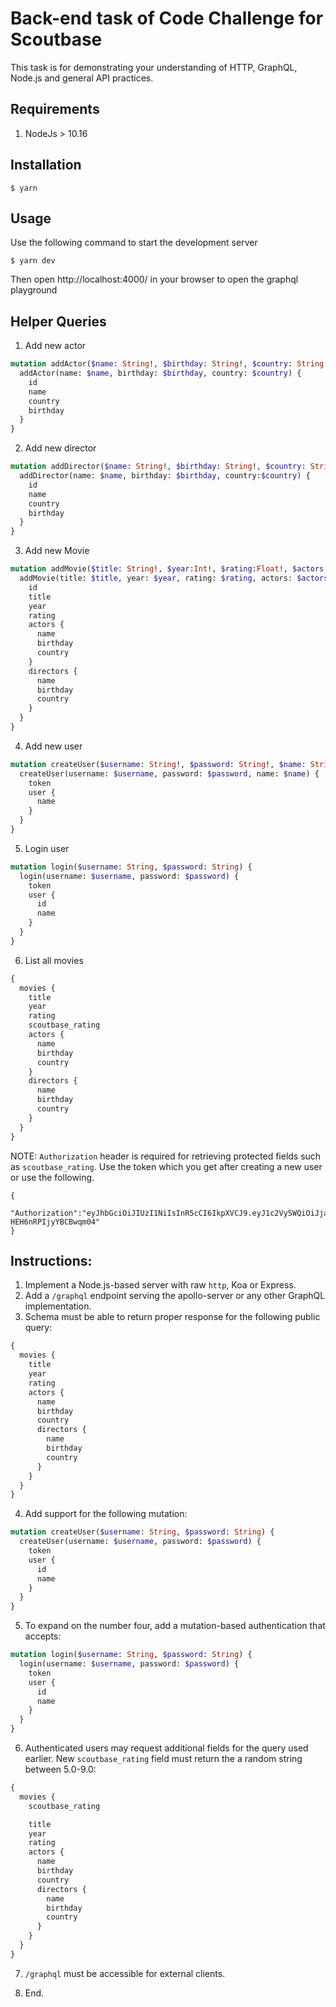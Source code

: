 # Back-end task of Code Challenge for Scoutbase

This task is for demonstrating your understanding of HTTP, GraphQL, Node.js and general API practices.

## Requirements
1. NodeJs > 10.16

## Installation
```
$ yarn
```

## Usage
Use the following command to start the development server
```
$ yarn dev
```
Then open http://localhost:4000/ in your browser to open the graphql playground

## Helper Queries
1. Add new actor
```graphql
mutation addActor($name: String!, $birthday: String!, $country: String!) {
  addActor(name: $name, birthday: $birthday, country: $country) {
    id
    name
    country
    birthday
  }
}
```

2. Add new director
```graphql
mutation addDirector($name: String!, $birthday: String!, $country: String!) {
  addDirector(name: $name, birthday: $birthday, country:$country) {
    id
    name
    country
    birthday
  }
}
```

3. Add new Movie
```graphql
mutation addMovie($title: String!, $year:Int!, $rating:Float!, $actors:[String!], $directors:[String!]){
  addMovie(title: $title, year: $year, rating: $rating, actors: $actors, directors: $directors) {
    id
    title
    year
    rating
    actors {
      name
      birthday
      country
    }
    directors {
      name
      birthday
      country
    }
  }
}
```

4. Add new user
```graphql
mutation createUser($username: String!, $password: String!, $name: String) {
  createUser(username: $username, password: $password, name: $name) {
    token
    user {
      name
    }
  }
}
```

5. Login user
```graphql
mutation login($username: String, $password: String) {
  login(username: $username, password: $password) {
    token
    user {
      id
      name
    }
  }
}
```

6. List all movies
```graphql
{
  movies {
    title
    year
    rating
    scoutbase_rating
    actors {
      name
      birthday
      country
    }
    directors {
      name
      birthday
      country
    }
  }
}
```
NOTE: ```Authorization``` header is required for retrieving protected fields such as ```scoutbase_rating```. Use the token which you get after creating a new user or use the following.

```
{
  "Authorization":"eyJhbGciOiJIUzI1NiIsInR5cCI6IkpXVCJ9.eyJ1c2VySWQiOiJjazFvdHBqNDM1ODlxMDk5MzE2dGNvdzR0IiwiaWF0IjoxNTcwOTYxMTUyfQ.Cg9o2LkcZTXxqJl9c9ThWp5-HEH6nRPIjyYBCBwqm04"
}
```


## Instructions:

1. Implement a Node.js-based server with raw `http`, Koa or Express.
2. Add a `/graphql` endpoint serving the apollo-server or any other GraphQL implementation.
3. Schema must be able to return proper response for the following public query:

```graphql
{
  movies {
    title
    year
    rating
    actors {
      name
      birthday
      country
      directors {
        name
        birthday
        country
      }
    }
  }
}
```

4. Add support for the following mutation:
```graphql
mutation createUser($username: String, $password: String) {
  createUser(username: $username, password: $password) {
    token
    user {
      id
      name
    }
  }
}
```

5. To expand on the number four, add a mutation-based authentication that accepts:
```graphql
mutation login($username: String, $password: String) {
  login(username: $username, password: $password) {
    token
    user {
      id
      name
    }
  }
}
```

6. Authenticated users may request additional fields for the query used earlier. New `scoutbase_rating` field must return the a random string between 5.0-9.0:

```graphql
{
  movies {
    scoutbase_rating

    title
    year
    rating
    actors {
      name
      birthday
      country
      directors {
        name
        birthday
        country
      }
    }
  }
}
```

7. `/graphql` must be accessible for external clients.

8. End.
